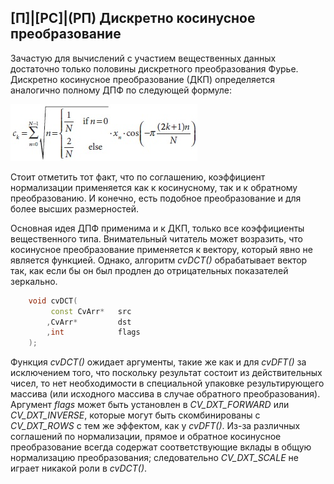 ## [П]|[РС]|(РП) Дискретно косинусное преобразование

Зачастую для вычислений с участием вещественных данных достаточно только половины дискретного преобразования Фурье. Дискретно косинусное преобразование (ДКП) определяется аналогично полному ДПФ по следующей формуле:

![Формула 6-38 не найдена](Images/Frml_6_38.jpg)

Стоит отметить тот факт, что по соглашению, коэффициент нормализации применяется как к косинусному, так и к обратному преобразованию. И конечно, есть подобное преобразование и для более высших размерностей.

Основная идея ДПФ применима и к ДКП, только все коэффициенты вещественного типа. Внимательный читатель может возразить, что косинусное преобразование применяется к вектору, который явно не является функцией. Однако, алгоритм *cvDCT()* обрабатывает вектор так, как если бы он был продлен до отрицательных показателей зеркально. 

```cpp
	void cvDCT(
		 const CvArr* 	src
		,CvArr* 		dst
		,int 			flags
	);
```

Функция *cvDCT()* ожидает аргументы, такие же как и для *cvDFT()* за исключением того, что поскольку результат состоит из действительных чисел, то нет необходимости в специальной упаковке результирующего массива (или исходного массива в случае обратного преобразования). Аргумент *flags* может быть установлен в *CV_DXT_FORWARD* или *CV_DXT_INVERSE*, которые могут быть скомбинированы с *CV_DXT_ROWS* с тем же эффектом, как у *cvDFT()*. Из-за различных соглашений по нормализации, прямое и обратное косинусное преобразование всегда содержат соответствующие вклады в общую нормализацию преобразования; следовательно *CV_DXT_SCALE* не играет никакой роли в *cvDCT()*.
